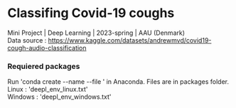 # Classifing Covid-19 coughs
Mini Project | Deep Learning  | 2023-spring | AAU (Denmark) \
Data source : https://www.kaggle.com/datasets/andrewmvd/covid19-cough-audio-classification


### Requiered packages
Run 'conda create --name <env> --file <this file>' in Anaconda. Files are in packages folder. \
Linux : 'deepl_env_linux.txt' \
Windows : 'deepl_env_windows.txt'
